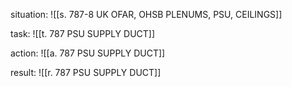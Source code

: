 
situation:
![[s. 787-8 UK OFAR, OHSB PLENUMS, PSU, CEILINGS]]

task:
![[t. 787 PSU SUPPLY DUCT]]

action:
![[a. 787 PSU SUPPLY DUCT]]

result:
![[r. 787 PSU SUPPLY DUCT]]